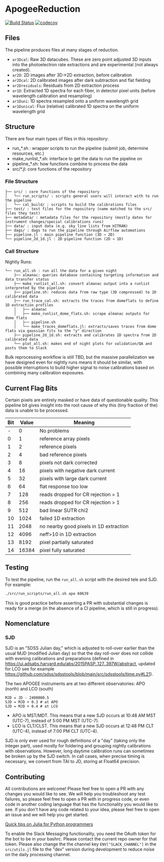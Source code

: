 # ApogeeReduction

[![Build Status](https://github.com/andrew-saydjari/ApogeeReduction.jl/actions/workflows/CI.yml/badge.svg?branch=main)](https://github.com/andrew-saydjari/ApogeeReduction.jl/actions/workflows/CI.yml?query=branch%3Amain)
[![codecov](https://codecov.io/gh/andrew-saydjari/ApogeeReduction.jl/branch/main/graph/badge.svg?branch=main)](https://codecov.io/gh/andrew-saydjari/ApogeeReduction.jl)

## Files
The pipeline produces files at many stages of reduction.
- `ar3Dcal`: Raw 3D datacubes. These are zero point adjusted 3D inputs into the photoelectron rate extractions and are experimental (not always created).
- `ar2D`: 2D images after 3D→2D extraction, before calibration
- `ar2Dcal`: 2D calibrated images after dark subtraction and flat fielding
- `ar2Dresiduals`: Residuals from 2D extraction process
- `ar1D`: Extracted 1D spectra for each fiber, in detector pixel units (before wavelength calibration and resampling)
- `ar1Duni`: 1D spectra resampled onto a uniform wavelength grid
- `ar1Dunical`: Flux (relative) calibrated 1D spectra on the uniform wavelength grid

## Structure

There are four main types of files in this repository:
- run_*.sh : wrapper scripts to run the pipeline (submit job, determine resources, etc.)
- make_runlist_*.sh: interface to get the data to run the pipeline on
- pipeline_*.sh: how functions combine to process the data
- src/*.jl: core functions of the repository

### File Structure
```
├── src/ : core functions of the repository
│   └── run_scripts/ : scripts general users will interact with to run the pipeline
│   └── cal_build/ : scripts to build the calibrations files
├── test/ : test files for the repository (name matched to the src/ files they test)
├── metadata/ : metadata files for the repository (mostly dates for instrument changes/special calibrations runs)
├── data/ : input data (e.g. sky line lists from HITRAN)
├── dags/ : dags to run the pipeline through Airflow automations
├── pipeline.jl : main pipeline function (3D → 2D)
└── pipeline_2d_1d.jl : 2D pipeline function (2D → 1D)
```

### Call Structure

Nightly Runs:
```
└── run_all.sh : run all the data for a given night
    ├── almanac: queries database containing targeting information and data transfer status
    ├── make_runlist_all.sh: convert almanac output into a runlist interpreted by the pipeline
    ├── pipeline.sh: reduces data from raw type (3D compressed) to 2D calibrated data
    ├── run_trace_cal.sh: extracts the traces from domeflats to define 1D extraction profiles
    │   ├── almanac
    │   ├── make_runlist_dome_flats.sh: scrape almanac outputs for dome flats
    │   ├── pipeline.sh
    │   └── make_traces_domeflats.jl: extracts/saves traces from dome flats via gaussian fits to the "y" direction
    ├── pipeline_2d_1d.sh: extracts and calibrates 1D spectra from 2D calibrated data
    └── plot_all.sh: makes end of night plots for validation/QA and posts them to Slack
```

Bulk reprocessing workflow is still TBD, but the massive parallelization we have designed even for nightly runs means it should be similar, with possible interruptions to build higher signal to noise calibrations based on combining many calibration exposures.

## Current Flag Bits

Certain pixels are entirely masked or have data of questionable quality. This pipeline bit gives insight into the root cause of why this (tiny fraction of the) data is unable to be processed.

| Bit   | Value     | Meaning     |
| ----- | --------- | ----------- |
| -     | 0         | No problems       |
| 0     | 1         | reference array pixels |
| 1     | 2         | reference pixels |
| 2     | 4         | bad reference pixels |
| 3     | 8         | pixels not dark corrected |
| 4     | 16        | pixels with negative dark current |
| 5     | 32        | pixels with large dark current |
| 6     | 64        | flat response too low |
| 7     | 128       | reads dropped for CR rejection = 1 |
| 8     | 256       | reads dropped for CR rejection > 1 |
| 9     | 512       | bad linear SUTR chi2 |
| 10    | 1024      | failed 1D extraction |
| 11    | 2048      | no nearby good pixels in 1D extraction |
| 12    | 4096      | neff>10 in 1D extraction |
| 13    | 8192      | pixel partially saturated |
| 14    | 16384     | pixel fully saturated |


## Testing

To test the pipeline, run the `run_all.sh` script with the desired tele and SJD. For example:

```bash
./src/run_scripts/run_all.sh apo 60639
```

This is good practice before asserting a PR with substantial changes is ready for a merge (in the absence of a CI pipeline, which is still in progress).


## Nomenclature
### SJD
SJD is an "SDSS Julian day," which is adjusted to roll-over earlier than the usual MJD (modified Julian day) so that the day roll-over does not collide with evening calibrations and preparations (defined in https://ui.adsabs.harvard.edu/abs/2015PASP..127..397W/abstract, updated for LCO see for example https://github.com/sdss/sdsstools/blob/main/src/sdsstools/time.py#L21).

The two APOGEE instruments are at two different observatories: APO (north) and LCO (south)

```
MJD = JD - 2400000.5
SJD = MJD + 0.3 # at APO
SJD = MJD + 0.4 # at LCO
```
- APO is MST/MDT. This means that a new SJD occurs at 10:48 AM MST (UTC-7), instead of 5:00 PM MST (UTC-7).
- LCO is CLT/CLST. This means that a new SJD occurs at 12:48 PM CLT (UTC-4), instead of 7:00 PM CLT (UTC-4).

SJD is only ever used for rough definitions of a "day" (taking only the integer part), used mostly for foldering and grouping nightly calibrations with observations. However, long daytime calibration runs can sometimes be broken up by the SJD switch. In call cases, when precise timing is necessary, we convert from TAI to JD, storing at Float64 precision.

## Contributing

All contributions are welcome! Please feel free to open a PR with any changes you would like to see. We will help you troubleshoot any test failures, so please feel free to open a PR with in progress code, or even code in another coding language that has the functionality you would like to see. If you don't have any code related to your idea, please feel free to open an issue and we will help you get started.

[Quick tips on Julia for Python programmers](https://docs.julialang.org/en/v1/manual/noteworthy-differences/#Noteworthy-differences-from-Python)

To enable the Slack Messaging functionality, you need the OAuth token for the bot to be in your bashrc. Please contact the current repo owner for that token. Please also change the the channel key `ENV["SLACK_CHANNEL"]` in the `src/utils.jl` file to the "dev" version during development to reduce noise on the daily processing channel.
